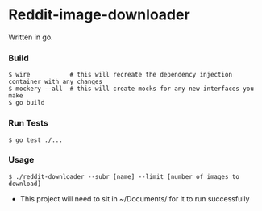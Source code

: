 # Reddit-image-downloader

Written in go.

### Build

```
$ wire           # this will recreate the dependency injection container with any changes
$ mockery --all  # this will create mocks for any new interfaces you make
$ go build
```

### Run Tests

```
$ go test ./...
```

### Usage

```
$ ./reddit-downloader --subr [name] --limit [number of images to download]
```

* This project will need to sit in ~/Documents/ for it to run successfully 
